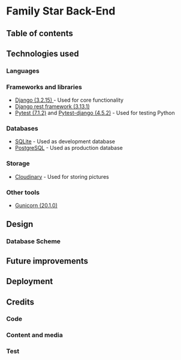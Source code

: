 # Family Star Back-End
## Table of contents
## Technologies used
### Languages
### Frameworks and libraries
- [Django (3.2.15) ](https://www.djangoproject.com/) - Used for core functionality 
- [Django rest framework (3.13.1)](https://www.django-rest-framework.org/)
- [Pytest (7.1.2)](https://pypi.org/project/pytest/) and [Pytest-django (4.5.2)](https://pytest-django.readthedocs.io/en/latest/) - Used for testing Python
### Databases
- [SQLite](https://www.sqlite.org/index.html) - Used as development database 
- [PostgreSQL](https://www.postgresql.org/) - Used as production database
### Storage
- [Cloudinary](https://cloudinary.com/) - Used for storing pictures
### Other tools
- [Gunicorn (20.1.0)](https://gunicorn.org/)
## Design 
### Database Scheme
## Future improvements
## Deployment
## Credits
### Code
### Content and media
### Test